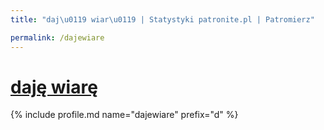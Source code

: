```yaml
---
title: "daj\u0119 wiar\u0119 | Statystyki patronite.pl | Patromierz"

permalink: /dajewiare
---
```


# [daję wiarę](https://patronite.pl/dajewiare)

{% include profile.md name="dajewiare" prefix="d" %}
